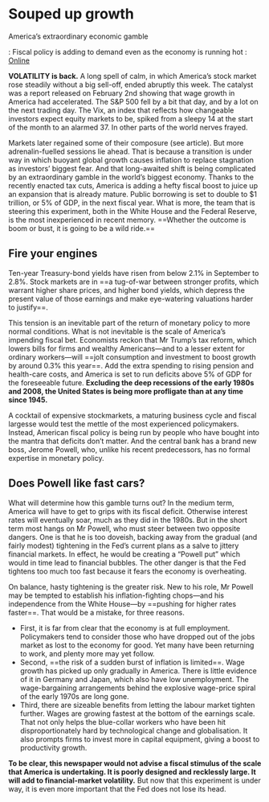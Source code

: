 # Souped up growth

America’s extraordinary economic gamble

: Fiscal policy is adding to demand even as the economy is running hot
: [Online](https://www.economist.com/news/leaders/21736513-fiscal-policy-adding-demand-even-economy-running-hot-americas-extraordinary)

**VOLATILITY is back.** A long spell of calm, in which America’s stock market rose steadily without a big sell-off, ended abruptly this week. The catalyst was a report released on February 2nd showing that wage growth in America had accelerated. The S&P 500 fell by a bit that day, and by a lot on the next trading day. The Vix, an index that reflects how changeable investors expect equity markets to be, spiked from a sleepy 14 at the start of the month to an alarmed 37. In other parts of the world nerves frayed.

Markets later regained some of their composure (see article). But more adrenalin-fuelled sessions lie ahead. That is because a transition is under way in which buoyant global growth causes inflation to replace stagnation as investors’ biggest fear. And that long-awaited shift is being complicated by an extraordinary gamble in the world’s biggest economy. Thanks to the recently enacted tax cuts, America is adding a hefty fiscal boost to juice up an expansion that is already mature. Public borrowing is set to double to $1 trillion, or 5% of GDP, in the next fiscal year. What is more, the team that is steering this experiment, both in the White House and the Federal Reserve, is the most inexperienced in recent memory. ==Whether the outcome is boom or bust, it is going to be a wild ride.==

## Fire your engines

Ten-year Treasury-bond yields have risen from below 2.1% in September to 2.8%. Stock markets are in ==a tug-of-war between stronger profits, which warrant higher share prices, and higher bond yields, which depress the present value of those earnings and make eye-watering valuations harder to justify==.

This tension is an inevitable part of the return of monetary policy to more normal conditions. What is not inevitable is the scale of America’s impending fiscal bet. Economists reckon that Mr Trump’s tax reform, which lowers bills for firms and wealthy Americans—and to a lesser extent for ordinary workers—will ==jolt consumption and investment to boost growth by around 0.3% this year==. Add the extra spending to rising pension and health-care costs, and America is set to run deficits above 5% of GDP for the foreseeable future. **Excluding the deep recessions of the early 1980s and 2008, the United States is being more profligate than at any time since 1945.**

A cocktail of expensive stockmarkets, a maturing business cycle and fiscal largesse would test the mettle of the most experienced policymakers. Instead, American fiscal policy is being run by people who have bought into the mantra that deficits don’t matter. And the central bank has a brand new boss, Jerome Powell, who, unlike his recent predecessors, has no formal expertise in monetary policy.

## Does Powell like fast cars?

What will determine how this gamble turns out? In the medium term, America will have to get to grips with its fiscal deficit. Otherwise interest rates will eventually soar, much as they did in the 1980s. But in the short term most hangs on Mr Powell, who must steer between two opposite dangers. One is that he is too doveish, backing away from the gradual (and fairly modest) tightening in the Fed’s current plans as a salve to jittery financial markets. In effect, he would be creating a “Powell put” which would in time lead to financial bubbles. The other danger is that the Fed tightens too much too fast because it fears the economy is overheating.

On balance, hasty tightening is the greater risk. New to his role, Mr Powell may be tempted to establish his inflation-fighting chops—and his independence from the White House—by ==pushing for higher rates faster==. That would be a mistake, for three reasons.

- First, it is far from clear that the economy is at full employment. Policymakers tend to consider those who have dropped out of the jobs market as lost to the economy for good. Yet many have been returning to work, and plenty more may yet follow. 
- Second, ==the risk of a sudden burst of inflation is limited==. Wage growth has picked up only gradually in America. There is little evidence of it in Germany and Japan, which also have low unemployment. The wage-bargaining arrangements behind the explosive wage-price spiral of the early 1970s are long gone. 
- Third, there are sizeable benefits from letting the labour market tighten further. Wages are growing fastest at the bottom of the earnings scale. That not only helps the blue-collar workers who have been hit disproportionately hard by technological change and globalisation. It also prompts firms to invest more in capital equipment, giving a boost to productivity growth.

**To be clear, this newspaper would not advise a fiscal stimulus of the scale that America is undertaking. It is poorly designed and recklessly large. It will add to financial-market volatility.** But now that this experiment is under way, it is even more important that the Fed does not lose its head.
